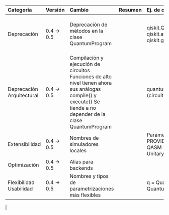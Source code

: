 | Categoría | Versión | Cambio | Resumen | Ej. de código en versión origen | Ej. de código en versión destino | Dificultad | Ambito | Referencia |
| :---- | ----- | :---- | :---- | :---- | :---- | :---- | :---- | :---- |
| Deprecación | 0.4 → 0.5 | Deprecación de métodos en la clase QuantumProgram |  | qiskit.QuantumProgram.set\_api() → qiskit.register() qiskit.available\_backends() qiskit.get\_backend\_status() → qiskit.get\_backend() | from qiskit import QuantumProgram   quantum\_program \= QuantumProgram() quantum\_program.set\_api(token, url) backends \= quantum\_program.available\_backends() print(quantum\_program.get\_backend\_status('ibmqx4') | from qiskit import register, available\_backends, get\_backend   register(token, url) backends \= available\_backends() backend \= get\_backend('ibmqx4') print(backend.status) |  |  |  |
| Deprecación Arquitectural | 0.4 → 0.5 | Compilación y ejecución de circuitos Funciones de alto nivel tienen ahora sus análogas compile() y execute() Se tiende a no depender de la clase QuantumProgram |  | quantum\_program.execute(circuit, args, ...) → execute (circuit, args, ...) | from qiskit import QuantumProgram ... quantum\_program.execute(circuit, args, ...) | from qiskit import execute execute(circuit, args, ...)  |  |  |  |
| Extensibilidad | 0.4 → 0.5 | Nombres de simuladores locales |  | Parámetro sintáctico: PROVIDERNAME\_TYPE\_simulator\_LANGUAGEORPROJECT QASM → get\_counts() Statevector → get\_statevector() Unitary → get\_unitary() get\_snapshot() | local\_qiskit\_simulator | local\_qasm\_simulator\_cpp local\_statevector\_simulator |  |  |  |
| Optimización | 0.4 → 0.5 | Alias para backends |  |  |  | from qiskit import get\_backend   backend \= get\_backend('local\_statevector\_simulator') |  |  |  |
| Flexibilidad Usabilidad | 0.4 → 0.5 | Nombres y tipos de parametrizaciones más flexibles |  | q \= QuantumRegister('registro\_1', 2\) q \= QuantumRegister(2) | qc \= QuantumCircuit(..., name='my\_circuit') job \= execute(qc, ...) result \= job.result()  | data \= result.get\_data('my\_circuit') data \= result.get\_data(qc) data \= result.get\_data() |  |  |  |
|